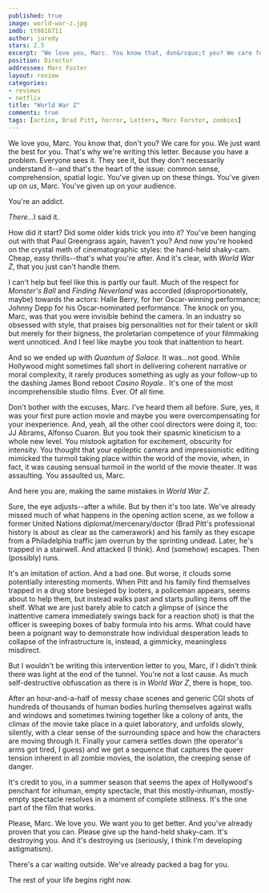 ```yaml
---
published: true
image: world-war-z.jpg
imdb: tt0816711
author: jaredy
stars: 2.5
excerpt: "We love you, Marc. You know that, don&rsquo;t you? We care for you. We just want the best for you. That&rsquo;s why we&rsquo;re writing this letter. Because you have a problem. Everyone sees it. They see it, but they don&rsquo;t necessarily understand it&mdash;and that&rsquo;s the heart of the issue: common sense, comprehension, spatial logic. You&rsquo;ve given up on these things. You&rsquo;ve given up on <em>us</em>, Marc. You&rsquo;ve given up on your audience."
position: Director
addressee: Marc Foster
layout: review
categories:
- reviews
- netflix
title: "World War Z"
comments: true
tags: [action, Brad Pitt, horror, Letters, Marc Forster, zombies]
---
```

We love you, Marc. You know that, don't you? We care for you. We just want the best for you. That's why we're writing this letter. Because you have a problem. Everyone sees it. They see it, but they don't necessarily understand it--and that's the heart of the issue: common sense, comprehension, spatial logic. You've given up on these things. You've given up on _us_, Marc. You've given up on your audience.   

You're an addict. 

_There_…I said it. 

How did it start? Did some older kids trick you into it? You've been hanging out with that Paul Greengrass again, haven't you? And now you're hooked on the crystal meth of cinematographic styles: the hand-held shaky-cam. Cheap, easy thrills--that's what you're after. And it's clear, with _World War Z_, that you just can't handle them. 

I can't help but feel like this is partly our fault. Much of the respect for _Monster's Ball_ and _Finding Neverland_ was accorded (disproportionately, maybe) towards the actors: Halle Berry, for her Oscar-winning performance; Johnny Depp for his Oscar-nominated performance. The knock on you, Marc, was that you were invisible behind the camera. In an industry so obsessed with style, that praises big personalities not for their talent or skill but merely for their bigness, the proletarian competence of your filmmaking went unnoticed. And I feel like maybe you took that inattention to heart.   

And so we ended up with _Quantum of Solace_. It was…not good. While Hollywood might sometimes fall short in delivering coherent narrative or moral complexity, it rarely produces something as ugly as your follow-up to the dashing James Bond reboot _Casino Royale_.. It's one of the most incomprehensible studio films. Ever. Of all time.   

Don't bother with the excuses, Marc. I've heard them all before. Sure, yes, it was your first pure action movie and maybe you were overcompensating for your inexperience. And, yeah, all the other cool directors were doing it, too: JJ Abrams, Alfonso Cuaron. But you took their spasmic kineticism to a whole new level. You mistook agitation for excitement, obscurity for intensity. You thought that your epileptic camera and impressionistic editing mimicked the turmoil taking place within the world of the movie, when, in fact, it was causing sensual turmoil in the world of the movie theater. It was assaulting. You assaulted us, Marc.  

And here you are, making the same mistakes in _World War Z_.

Sure, the eye adjusts--after a while. But by then it's too late. We've already missed much of what happens in the opening action scene, as we follow a former United Nations diplomat/mercenary/doctor (Brad Pitt's professional history is about as clear as the camerawork) and his family as they escape from a Philadelphia traffic jam overrun by the sprinting undead. Later, he's trapped in a stairwell. And attacked (I think). And (somehow) escapes. Then (possibly) runs. 

It's an imitation of action. And a bad one. But worse, it clouds some potentially interesting moments. When Pitt and his family find themselves trapped in a drug store besieged by looters, a policeman appears, seems about to help them, but instead walks past and starts pulling items off the shelf. What we are just barely able to catch a glimpse of (since the inattentive camera immediately swings back for a reaction shot) is that the officer is sweeping boxes of baby formula into his arms. What could have been a poignant way to demonstrate how individual desperation leads to collapse of the infrastructure is, instead, a gimmicky, meaningless misdirect. 

But I wouldn't be writing this intervention letter to you, Marc, if I didn't think there was light at the end of the tunnel. You're not a lost cause. As much self-destructive obfuscation as there is in _World War Z_, there is hope, too.

After an hour-and-a-half of messy chase scenes and generic CGI shots of hundreds of thousands of human bodies hurling themselves against walls and windows and sometimes twining together like a colony of ants, the climax of the movie take place in a quiet laboratory, and unfolds slowly, silently, with a clear sense of the surrounding space and how the characters are moving through it. Finally your camera settles down (the operator's arms got tired, I guess) and we get a sequence that captures the queer tension inherent in all zombie movies, the isolation, the creeping sense of danger.

It's credit to you, in a summer season that seems the apex of Hollywood's penchant for inhuman, empty spectacle, that this mostly-inhuman, mostly-empty spectacle resolves in a moment of complete stillness. It's the one part of the film that works. 

Please, Marc. We love you. We want you to get better. And you've already proven that you can. Please give up the hand-held shaky-cam. It's destroying you. And it's destroying us (seriously, I think I'm developing astigmatism).

There's a car waiting outside. We've already packed a bag for you.

The rest of your life begins right now.
